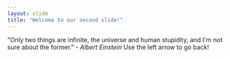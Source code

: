 ```yaml
---
layout: slide
title: "Welcome to our second slide!"
---
```

"Only two things are infinite, the universe and human stupidity, and I'm not sure about the former." *- Albert Einstein*
Use the left arrow to go back!
